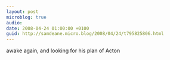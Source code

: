 ```yaml
---
layout: post
microblog: true
audio: 
date: 2008-04-24 01:00:00 +0100
guid: http://samdeane.micro.blog/2008/04/24/t795825806.html
---
```

awake again, and looking for his plan of Acton
